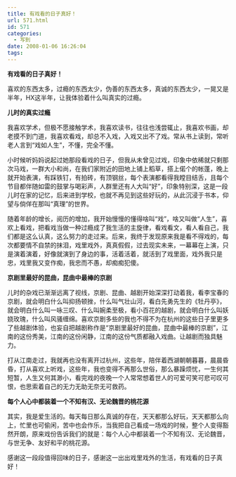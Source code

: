 ```yaml
---
title: 有戏看的日子真好！
url: 571.html
id: 571
categories:
  - 写到
date: 2008-01-06 16:26:04
tags:
---
```


**有戏看的日子真好！**

  
喜欢的东西太多，过瘾的东西太少，伪善的东西太多，真诚的东西太少，一晃又是半年，HX这半年，让我体验着什么叫真实的过瘾。  
  

**儿时的真实过瘾**

  
我喜欢学术，但极不愿接触学术，我喜欢读书，往往也浅尝辄止，我喜欢书画，却老摸不到门道，我喜欢看戏，却总不入戏，入戏又出不了戏。常从书上读到，常听老人言到“戏如人生”，不懂，完全不懂。  
  
小时候听妈妈说起过她那段看戏的日子，但我从未曾见过戏，印象中依稀就只剩那次马戏，一群大小和尚，在我们家附近的田地上铺上稻草，搭上偌个的帐蓬，晚上就开始表演，有踩铁钉，有拍砖，有顶钢丝，每个表演都看得我瞠目结舌，且每个节目都伴随如雷的鼓掌与喝彩声，人群里还有人大叫“好”，印象特别深，这是一段儿时在家的记忆，后来进到学校，也就不再见到这些好玩的，从此沉浸于书本，仰望与倘佯在那叫“真理”的世界。  
  
随着年龄的增长，阅历的增加，我开始慢慢的懂得啥叫“戏”，啥又叫做“人生”，喜欢上看戏，把看戏当做一种过瘾成了我生活的主旋律，看戏看文，看人看自己，我们都是这么认真，这么努力的走过来。后来，我终于发现原来我是看不得戏的，每次都要情不自禁的抹泪，戏里戏外，真真假假，过去现实未来，一幕幕在上演，只是演着演着，好像就演到了身边的事，活着活着，就活到了戏里面，戏外我只是忠，戏里我又变作痴，我忠而不愚，却痴痴犯傻。  
  

**京剧里最好的昆曲，昆曲中最棒的京剧**

  
儿时的杂戏已渐渐远离了视线，京剧、昆曲、越剧开始深深打动着我，看李宝春的京剧，就会明白什么叫抑扬顿挫，什么叫气壮山河，看白先勇先生的《牡丹亭》，就会明白什么叫一咏三叹、什么叫婉柔至极，看小百花的越剧，就会明白什么叫妖娆玫瑰，什么叫风骚缠绵。喜欢京剧多些的我也不得不为在杭州的这些日子里更多了些越剧体验，也妄自把越剧称作是“京剧里最好的昆曲，昆曲中最棒的京剧”，江南的这份秀美，江南的这份闲静，江南的这份气质都融入戏曲。让越剧而独具魅力。  
  
打从江南走过，我就再也没有离开过杭州，这些年，陪伴着西湖朝朝暮暮，晨晨昏昏，打从喜欢上听戏，这些年，我也变得不再那么世俗，那么暴躁烦忧，一生何其短暂，人生又何其渺小，看完戏的夜晚一个人常常想着世人的可爱可笑可悲可叹可恨，也思索着自己的无力无助无奈无可救药。  
  

**每个人心中都装着一个不知有汉、无论魏晋的桃花源**

  
其实，我是爱生活的。每天每日那么真诚的存在，天天都那么好玩，天天都那么向上，忙里也可偷闲，苦中也会作乐，当我把自己看成一场戏的时候，整个人变得豁然开朗，原来戏份告诉我们的就是：每个人心中都装着一个不知有汉、无论魏晋，与世无争、友好和平的桃花源。  
  
感谢这一段段值得回味的日子，感谢这一出出戏里戏外的生活，有戏看的日子真好！